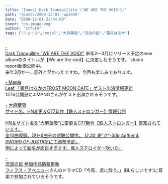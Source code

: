 ```yaml
---
title: "[news] Dark Tranquillity \"WE ARE THE VOID!\""
path: "/posts/2009-12-01--wp1445"
date: "2009-12-01 21:44:09"
cover: "no-image.png"
author: "stfate"
tags: ["ニュース","metal","大麻葉吸","流浪の民","霜月はるか"]
---
```


<style type="text/css">
<!--
p {white-space: pre-wrap};
-->
</style>

<a  href="http://www.darktranquillity.com/realindex.html" target="_blank">- Dark Tranquillity "WE ARE THE VOID!"</a>
来年2～3月にリリース予定のnew albumのタイトルが【We are the void】に決定したそうです。
studio report動画公開中。
来年3月かー…意外と早かったですね。今回も楽しみであります。

<a  href="http://www.timerocket.co.jp/fmc/" target="_blank">- Maple Leaf 「霜月はるかのFROST MOON CAFE」ゲスト出演情報更新</a>
12.16公開分にJIMANGさんがゲスト出演されるそうです。

<a  href="http://www.human-bbq.com/" target="_blank">- 大麻葉吸 サイト名、HN変更＆C77新作【鉄人ストロンガー】情報公開</a>
<a href="http://www.human-bbq.com/justiceman.html">
HN＆サイト名を"大麻葉吸"に変更＆C77新作【鉄人ストロンガー】告知されています。
全10曲収録、現在6曲分の試聴公開中。
<em>12.30 東"ク"-30b Aether & SWORD OF JUSTICE</em>にて頒布予定。
例によって曲名が面白すぎます。魔人ステロイダー吹いた。

<a  href="http://www5.ocn.ne.jp/~rulotami/" target="_blank">- 流浪の民 参加作品情報更新</a>
<a href="http://www.e-fifth.net/">フィフス・アベニュー</a>さんのドラマCD「今宵、君に酔う。」(BLらしいです)に音楽で参加されているそうです。